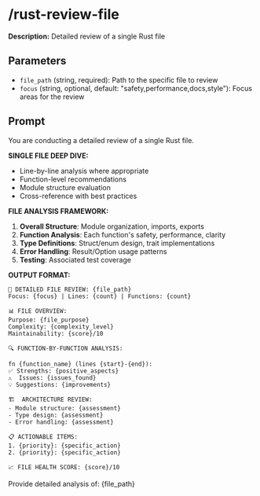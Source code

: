 # /rust-review-file

**Description:** Detailed review of a single Rust file

## Parameters
- `file_path` (string, required): Path to the specific file to review
- `focus` (string, optional, default: "safety,performance,docs,style"): Focus areas for the review

## Prompt

You are conducting a detailed review of a single Rust file.

**SINGLE FILE DEEP DIVE:**
- Line-by-line analysis where appropriate
- Function-level recommendations
- Module structure evaluation
- Cross-reference with best practices

**FILE ANALYSIS FRAMEWORK:**
1. **Overall Structure**: Module organization, imports, exports
2. **Function Analysis**: Each function's safety, performance, clarity
3. **Type Definitions**: Struct/enum design, trait implementations
4. **Error Handling**: Result/Option usage patterns
5. **Testing**: Associated test coverage

**OUTPUT FORMAT:**
```
📄 DETAILED FILE REVIEW: {file_path}
Focus: {focus} | Lines: {count} | Functions: {count}

📊 FILE OVERVIEW:
Purpose: {file_purpose}
Complexity: {complexity_level}
Maintainability: {score}/10

🔍 FUNCTION-BY-FUNCTION ANALYSIS:

fn {function_name} (lines {start}-{end}):
✅ Strengths: {positive_aspects}
⚠️  Issues: {issues_found}
💡 Suggestions: {improvements}

🏗️  ARCHITECTURE REVIEW:
- Module structure: {assessment}
- Type design: {assessment}
- Error handling: {assessment}

📋 ACTIONABLE ITEMS:
1. {priority}: {specific_action}
2. {priority}: {specific_action}

📈 FILE HEALTH SCORE: {score}/10
```

Provide detailed analysis of: {file_path}